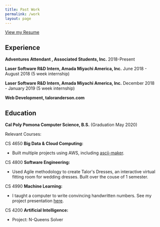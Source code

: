 ```yaml
---
title: Past Work
permalink: /work
layout: page
---
```



<a class="button" href="{{site.resume_url}}" target="_blank">View my Resume</a>

## Experience

**Adventures Attendant , Associated Students, Inc.** 2018-Present

**Laser Software R&D Intern, Amada Miyachi America, Inc.** June 2018 - August 2018 (5 week internship)

**Laser Software R&D Intern, Amada Miyachi America, Inc.** December 2018 - January 2019 (5 week internship)

**Web Development, taloranderson.com**

## Education

**Cal Poly Pomona Computer Science, B.S.** (Graduation May 2020)

Relevant Courses:

CS 4650 **Big Data & Cloud Computing:**

- Built multiple projects using AWS, including [ascii-maker](//ascii-maker.herokuapp.com).

CS 4800 **Software Engineering:**

- Used Agile methodology to create Talor's Dresses, an interactive virtual fitting room for wedding dresses. Built over the couse of 1 semester.
  
CS 4990 **Machine Learning:**

- I taught a computer to write convincing handwritten numbers. See my project presentation [here](https://drive.google.com/open?id=1gO9bVLDzAgpKk0cpLVPgiuHNhbdgR6po).

CS 4200 **Artificial Intelligence:**

- Project: N-Queens Solver

